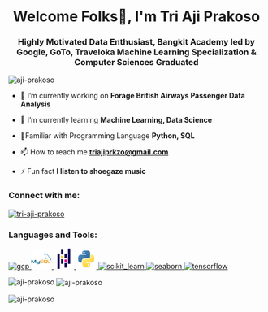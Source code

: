 <h1 align="center">Welcome Folks👋, I'm Tri Aji Prakoso</h1>
<h3 align="center">Highly Motivated Data Enthusiast, Bangkit Academy led by Google, GoTo, Traveloka Machine Learning Specialization & Computer Sciences Graduated</h3>

<p align="left"> <img src="https://komarev.com/ghpvc/?username=aji-prakoso&label=Profile%20views&color=0e75b6&style=flat" alt="aji-prakoso" /> </p>

- 🔭 I’m currently working on **Forage British Airways Passenger Data Analysis**

- 🌱 I’m currently learning **Machine Learning, Data Science**

- 💬Familiar with Programming Language **Python, SQL**

- 📫 How to reach me **triajiprkzo@gmail.com**

- ⚡ Fun fact **I listen to shoegaze music**

<h3 align="left">Connect with me:</h3>
<p align="left">
<a href="https://linkedin.com/in/tri-aji-prakoso" target="blank"><img align="center" src="https://raw.githubusercontent.com/rahuldkjain/github-profile-readme-generator/master/src/images/icons/Social/linked-in-alt.svg" alt="tri-aji-prakoso" height="30" width="40" /></a>
</p>

<h3 align="left">Languages and Tools:</h3>
<p align="left"> <a href="https://cloud.google.com" target="_blank" rel="noreferrer"> <img src="https://www.vectorlogo.zone/logos/google_cloud/google_cloud-icon.svg" alt="gcp" width="40" height="40"/> </a> <a href="https://www.mysql.com/" target="_blank" rel="noreferrer"> <img src="https://raw.githubusercontent.com/devicons/devicon/master/icons/mysql/mysql-original-wordmark.svg" alt="mysql" width="40" height="40"/> </a> <a href="https://pandas.pydata.org/" target="_blank" rel="noreferrer"> <img src="https://raw.githubusercontent.com/devicons/devicon/2ae2a900d2f041da66e950e4d48052658d850630/icons/pandas/pandas-original.svg" alt="pandas" width="40" height="40"/> </a> <a href="https://www.python.org" target="_blank" rel="noreferrer"> <img src="https://raw.githubusercontent.com/devicons/devicon/master/icons/python/python-original.svg" alt="python" width="40" height="40"/> </a> <a href="https://scikit-learn.org/" target="_blank" rel="noreferrer"> <img src="https://upload.wikimedia.org/wikipedia/commons/0/05/Scikit_learn_logo_small.svg" alt="scikit_learn" width="40" height="40"/> </a> <a href="https://seaborn.pydata.org/" target="_blank" rel="noreferrer"> <img src="https://seaborn.pydata.org/_images/logo-mark-lightbg.svg" alt="seaborn" width="40" height="40"/> </a> <a href="https://www.tensorflow.org" target="_blank" rel="noreferrer"> <img src="https://www.vectorlogo.zone/logos/tensorflow/tensorflow-icon.svg" alt="tensorflow" width="40" height="40"/> </a> </p>

<p><img align="left" src="https://github-readme-stats.vercel.app/api/top-langs?username=aji-prakoso&show_icons=true&locale=en&layout=compact" alt="aji-prakoso" /></p>

<p>&nbsp;<img align="center" src="https://github-readme-stats.vercel.app/api?username=aji-prakoso&show_icons=true&locale=en" alt="aji-prakoso" /></p>

<p><img align="center" src="https://github-readme-streak-stats.herokuapp.com/?user=aji-prakoso&" alt="aji-prakoso" /></p>
